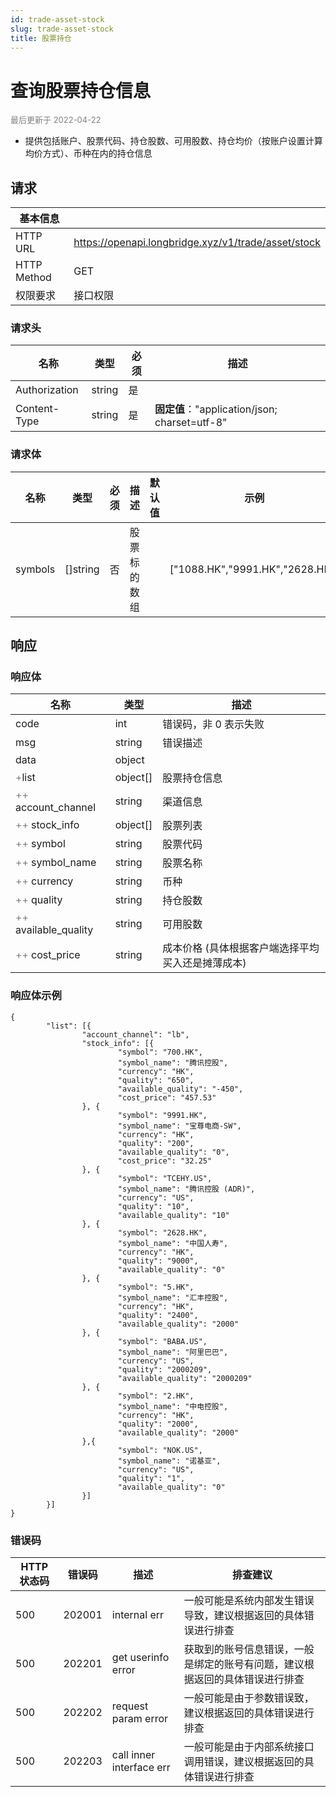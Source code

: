 ```yaml
---
id: trade-asset-stock
slug: trade-asset-stock
title: 股票持仓
---
```


#  查询股票持仓信息


<font color='gray' size='2'>最后更新于 2022-04-22</font>

- 提供包括账户、股票代码、持仓股数、可用股数、持仓均价（按账户设置计算均价方式）、币种在内的持仓信息

## 请求

| 基本信息        |                                              |
|-------------|----------------------------------------------|
| HTTP URL    | https://openapi.longbridge.xyz/v1/trade/asset/stock |
| HTTP Method | GET                                         |
| 权限要求        | 接口权限                                         |

### 请求头

| 名称            | 类型     | 必须  | 描述                                        |
|---------------|--------|-----|-------------------------------------------|
| Authorization | string | 是   |                                           |
| Content-Type  | string | 是   | **固定值**："application/json; charset=utf-8" |

### 请求体

| 名称              | 类型     | 必须  | 描述                                                   | 默认值 | 示例      |
|-----------------|--------|-----|------------------------------------------------------|-----|---------|
| symbols          | []string | 否   | 股票标的数组                                                 |     | ["1088.HK","9991.HK","2628.HK"] |

## 响应

### 响应体

| 名称                                      | 类型       | 描述           |
|-----------------------------------------|----------|--------------|
| code                                    | int      | 错误码，非 0 表示失败 |
| msg                                     | string   | 错误描述         |
| data                                    | object   |              |
| <font color="grey">+</font>list      | object[]      | 股票持仓信息     |
| <font color="grey">++</font> account_channel       | string |      渠道信息        |
| <font color="grey">++</font> stock_info          | object[]      |  股票列表            |
| <font color="grey">++</font> symbol | string       | 股票代码             |
| <font color="grey">++</font> symbol_name | string       |  股票名称            |
| <font color="grey">++</font> currency | string       |  币种            |
| <font color="grey">++</font> quality | string       |    持仓股数          |
| <font color="grey">++</font> available_quality | string       |   可用股数           |
| <font color="grey">++</font> cost_price | string       |   成本价格 (具体根据客户端选择平均买入还是摊薄成本)           |




### 响应体示例

```
{
        "list": [{
                "account_channel": "lb",
                "stock_info": [{
                        "symbol": "700.HK",
                        "symbol_name": "腾讯控股",
                        "currency": "HK",
                        "quality": "650",
                        "available_quality": "-450",
                        "cost_price": "457.53"
                }, {
                        "symbol": "9991.HK",
                        "symbol_name": "宝尊电商-SW",
                        "currency": "HK",
                        "quality": "200",
                        "available_quality": "0",
                        "cost_price": "32.25"
                }, {
                        "symbol": "TCEHY.US",
                        "symbol_name": "腾讯控股 (ADR)",
                        "currency": "US",
                        "quality": "10",
                        "available_quality": "10"
                }, {
                        "symbol": "2628.HK",
                        "symbol_name": "中国人寿",
                        "currency": "HK",
                        "quality": "9000",
                        "available_quality": "0"
                }, {
                        "symbol": "5.HK",
                        "symbol_name": "汇丰控股",
                        "currency": "HK",
                        "quality": "2400",
                        "available_quality": "2000"
                }, {
                        "symbol": "BABA.US",
                        "symbol_name": "阿里巴巴",
                        "currency": "US",
                        "quality": "2000209",
                        "available_quality": "2000209"
                }, {
                        "symbol": "2.HK",
                        "symbol_name": "中电控股",
                        "currency": "HK",
                        "quality": "2000",
                        "available_quality": "2000"
                },{
                        "symbol": "NOK.US",
                        "symbol_name": "诺基亚",
                        "currency": "US",
                        "quality": "1",
                        "available_quality": "0"
                }]
        }]
}
```

### 错误码

| HTTP 状态码 | 错误码     | 描述                | 排查建议                                          |
|---------|---------|-------------------|-----------------------------------------------|
| 500     | 202001 | internal err      | 一般可能是系统内部发生错误导致，建议根据返回的具体错误进行排查          |
| 500     | 202201 | get userinfo error      | 获取到的账号信息错误，一般是绑定的账号有问题，建议根据返回的具体错误进行排查          |
| 500     | 202202 | request param error | 一般可能是由于参数错误致，建议根据返回的具体错误进行排查  |
| 500     | 202203 | call inner interface err | 一般可能是由于内部系统接口调用错误，建议根据返回的具体错误进行排查  |
